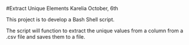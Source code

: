 #Extract Unique Elements
Karelia October, 6th

This project is to develop a Bash Shell script.

The script will function to extract the unique values from a column from a .csv file and saves them to a file.
